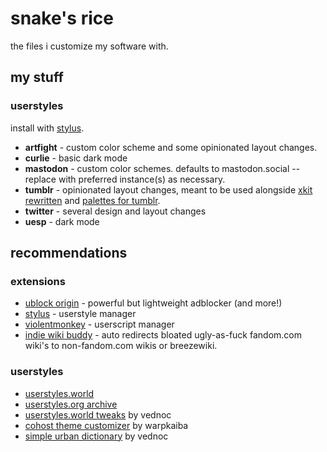 # snake's rice
the files i customize my software with.
## my stuff
### userstyles
install with [stylus](https://add0n.com/stylus.html).
- **artfight** - custom color scheme and some opinionated layout changes.
- **curlie** - basic dark mode
- **mastodon** - custom color schemes. defaults to mastodon.social -- replace with preferred instance(s) as necessary.
- **tumblr** - opinionated layout changes, meant to be used alongside [xkit rewritten](https://github.com/AprilSylph/XKit-Rewritten) and [palettes for tumblr](https://github.com/AprilSylph/Palettes-for-Tumblr).
- **twitter** - several design and layout changes
- **uesp** - dark mode
## recommendations
### extensions
- [ublock origin](https://github.com/gorhill/uBlock/) - powerful but lightweight adblocker (and more!)
- [stylus](https://github.com/openstyles/stylus) - userstyle manager
- [violentmonkey](https://violentmonkey.github.io/) - userscript manager
- [indie wiki buddy](https://getindie.wiki/) - auto redirects bloated ugly-as-fuck fandom.com wiki's to non-fandom.com wikis or breezewiki.
### userstyles
- [userstyles.world](https://userstyles.world/)
- [userstyles.org archive](https://uso.kkx.one/)
- [userstyles.world tweaks](https://userstyles.world/style/1/userstyles-world-tweaks) by vednoc
- [cohost theme customizer](https://userstyles.world/style/7690/cohost-theme-customizer) by warpkaiba
- [simple urban dictionary](https://userstyles.world/style/6345/simple-urban-dictionary) by vednoc
